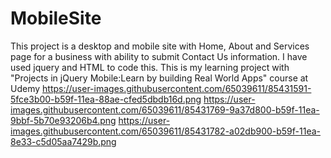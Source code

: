# MobileSite
This project is a desktop and mobile site with Home, About and Services page for a business with ability to submit Contact Us information. I have used jquery and HTML to code this.
This is my learning project with "Projects in jQuery Mobile:Learn by building Real World Apps" course at Udemy
https://user-images.githubusercontent.com/65039611/85431591-5fce3b00-b59f-11ea-88ae-cfed5dbdb16d.png
https://user-images.githubusercontent.com/65039611/85431769-9a37d800-b59f-11ea-9bbf-5b70e93206b4.png
https://user-images.githubusercontent.com/65039611/85431782-a02db900-b59f-11ea-8e33-c5d05aa7429b.png

